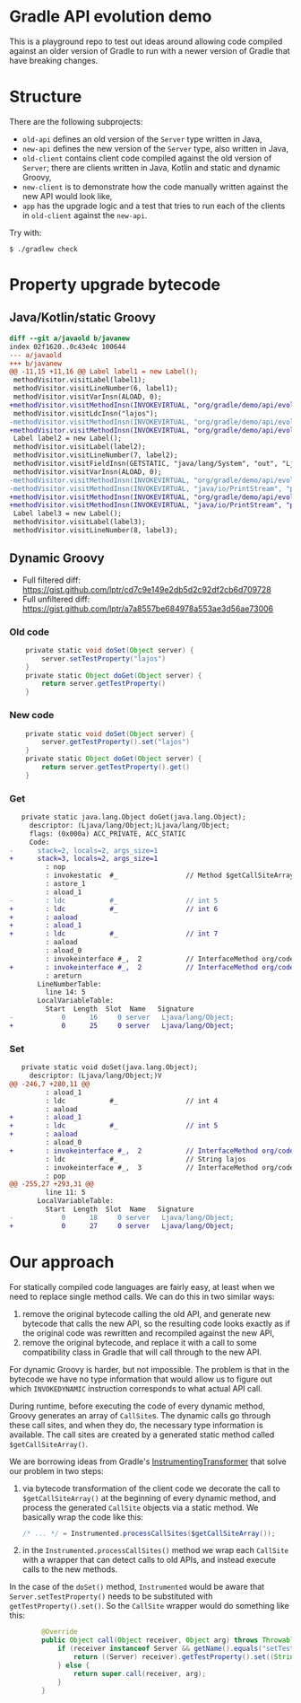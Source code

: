 # Gradle API evolution demo

This is a playground repo to test out ideas around allowing code compiled against an older version of Gradle to run with a newer version of Gradle that have breaking changes.

# Structure

There are the following subprojects:

- `old-api` defines an old version of the `Server` type written in Java,
- `new-api` defines the new version of the `Server` type, also written in Java,
- `old-client` contains client code compiled against the old version of `Server`; there are clients written in Java, Kotlin and static and dynamic Groovy,
- `new-client` is to demonstrate how the code manually written against the new API would look like,
- `app` has the upgrade logic and a test that tries to run each of the clients in `old-client` against the `new-api`.

Try with:

```shell
$ ./gradlew check
```

# Property upgrade bytecode

## Java/Kotlin/static Groovy

```diff
diff --git a/javaold b/javanew
index 02f1620..0c43e4c 100644
--- a/javaold
+++ b/javanew
@@ -11,15 +11,16 @@ Label label1 = new Label();
 methodVisitor.visitLabel(label1);
 methodVisitor.visitLineNumber(6, label1);
 methodVisitor.visitVarInsn(ALOAD, 0);
+methodVisitor.visitMethodInsn(INVOKEVIRTUAL, "org/gradle/demo/api/evolution/Server", "getName", "()Lorg/gradle/demo/api/evolution/Property;", false);
 methodVisitor.visitLdcInsn("lajos");
-methodVisitor.visitMethodInsn(INVOKEVIRTUAL, "org/gradle/demo/api/evolution/Server", "setName", "(Ljava/lang/String;)V", false);
+methodVisitor.visitMethodInsn(INVOKEVIRTUAL, "org/gradle/demo/api/evolution/Property", "set", "(Ljava/lang/Object;)V", false);
 Label label2 = new Label();
 methodVisitor.visitLabel(label2);
 methodVisitor.visitLineNumber(7, label2);
 methodVisitor.visitFieldInsn(GETSTATIC, "java/lang/System", "out", "Ljava/io/PrintStream;");
 methodVisitor.visitVarInsn(ALOAD, 0);
-methodVisitor.visitMethodInsn(INVOKEVIRTUAL, "org/gradle/demo/api/evolution/Server", "getName", "()Ljava/lang/String;", false);
-methodVisitor.visitMethodInsn(INVOKEVIRTUAL, "java/io/PrintStream", "println", "(Ljava/lang/String;)V", false);
+methodVisitor.visitMethodInsn(INVOKEVIRTUAL, "org/gradle/demo/api/evolution/Server", "getName", "()Lorg/gradle/demo/api/evolution/Property;", false);
+methodVisitor.visitMethodInsn(INVOKEVIRTUAL, "java/io/PrintStream", "println", "(Ljava/lang/Object;)V", false);
 Label label3 = new Label();
 methodVisitor.visitLabel(label3);
 methodVisitor.visitLineNumber(8, label3);
```

## Dynamic Groovy

* Full filtered diff: https://gist.github.com/lptr/cd7c9e149e2db5d2c92df2cb6d709728
* Full unfiltered diff: https://gist.github.com/lptr/a7a8557be684978a553ae3d56ae73006

### Old code

```groovy
    private static void doSet(Object server) {
        server.setTestProperty("lajos")
    }
    private static Object doGet(Object server) {
        return server.getTestProperty()
    }
```

### New code

```groovy
    private static void doSet(Object server) {
        server.getTestProperty().set("lajos")
    }
    private static Object doGet(Object server) {
        return server.getTestProperty().get()
    }
```

### Get

```diff
   private static java.lang.Object doGet(java.lang.Object);
     descriptor: (Ljava/lang/Object;)Ljava/lang/Object;
     flags: (0x000a) ACC_PRIVATE, ACC_STATIC
     Code:
-      stack=2, locals=2, args_size=1
+      stack=3, locals=2, args_size=1
         : nop
         : invokestatic  #_                 // Method $getCallSiteArray:()[Lorg/codehaus/groovy/runtime/callsite/CallSite;
         : astore_1
         : aload_1
-        : ldc           #_                 // int 5
+        : ldc           #_                 // int 6
+        : aaload
+        : aload_1
+        : ldc           #_                 // int 7
         : aaload
         : aload_0
         : invokeinterface #_,  2           // InterfaceMethod org/codehaus/groovy/runtime/callsite/CallSite.call:(Ljava/lang/Object;)Ljava/lang/Object;
+        : invokeinterface #_,  2           // InterfaceMethod org/codehaus/groovy/runtime/callsite/CallSite.call:(Ljava/lang/Object;)Ljava/lang/Object;
         : areturn
       LineNumberTable:
         line 14: 5
       LocalVariableTable:
         Start  Length  Slot  Name   Signature
-            0      16     0 server   Ljava/lang/Object;
+            0      25     0 server   Ljava/lang/Object;
```

### Set

```diff
   private static void doSet(java.lang.Object);
     descriptor: (Ljava/lang/Object;)V
@@ -246,7 +280,11 @@
         : aload_1
         : ldc           #_                 // int 4
         : aaload
+        : aload_1
+        : ldc           #_                 // int 5
+        : aaload
         : aload_0
+        : invokeinterface #_,  2           // InterfaceMethod org/codehaus/groovy/runtime/callsite/CallSite.call:(Ljava/lang/Object;)Ljava/lang/Object;
         : ldc           #_                 // String lajos
         : invokeinterface #_,  3           // InterfaceMethod org/codehaus/groovy/runtime/callsite/CallSite.call:(Ljava/lang/Object;Ljava/lang/Object;)Ljava/lang/Object;
         : pop
@@ -255,27 +293,31 @@
         line 11: 5
       LocalVariableTable:
         Start  Length  Slot  Name   Signature
-            0      18     0 server   Ljava/lang/Object;
+            0      27     0 server   Ljava/lang/Object;
```

# Our approach

For statically compiled code languages are fairly easy, at least when we need to replace single method calls. We can do this in two similar ways:

1. remove the original bytecode calling the old API, and generate new bytecode that calls the new API, so the resulting code looks exactly as if the original code was rewritten and recompiled against the new API,
2. remove the original bytecode, and replace it with a call to some compatibility class in Gradle that will call through to the new API.

For dynamic Groovy is harder, but not impossible. The problem is that in the bytecode we have no type information that would allow us to figure out which `INVOKEDYNAMIC` instruction corresponds to what actual API call.

During runtime, before executing the code of every dynamic method, Groovy generates an array of `CallSite`s. The dynamic calls go through these call sites, and when they do, the necessary type information is available. The call sites are created by a generated static method called `$getCallSiteArray()`.

We are borrowing ideas from Gradle's [InstrumentingTransformer](https://github.com/gradle/gradle/blob/fbec2c1faae67f06c725678b108a56e906a232bb/subprojects/core/src/main/java/org/gradle/internal/classpath/InstrumentingTransformer.java) that solve our problem in two steps:

1. via bytecode transformation of the client code we decorate the call to `$getCallSiteArray()` at the beginning of every dynamic method, and process the generated `CallSite` objects via a static method. We basically wrap the code like this:

    ```java
    /* ... */ = Instrumented.processCallSites($getCallSiteArray());
    ```

2. in the `Instrumented.processCallSites()` method we wrap each `CallSite` with a wrapper that can detect calls to old APIs, and instead execute calls to the new methods.

In the case of the `doSet()` method, `Instrumented` would be aware that `Server.setTestProperty()` needs to be substituted with `getTestProperty().set()`. So the `CallSite` wrapper would do something like this:

```java
        @Override
        public Object call(Object receiver, Object arg) throws Throwable {
            if (receiver instanceof Server && getName().equals("setTestProperty()")) {
                return ((Server) receiver).getTestProperty().set((String) arg);
            } else {
                return super.call(receiver, arg);
            }
        }
```

